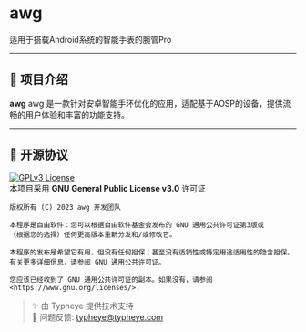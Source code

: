 # awg

适用于搭载Android系统的智能手表的腕管Pro

---

## 🚀 项目介绍

**awg** awg 是一款针对安卓智能手环优化的应用，适配基于AOSP的设备，提供流畅的用户体验和丰富的功能支持。

---

## 📜 开源协议

[![GPLv3 License](https://img.shields.io/badge/License-GPL%20v3-blue.svg)](https://www.gnu.org/licenses/gpl-3.0)  
本项目采用 **GNU General Public License v3.0** 许可证

```text
版权所有 (C) 2023 awg 开发团队

本程序是自由软件：您可以根据自由软件基金会发布的 GNU 通用公共许可证第3版或
（根据您的选择）任何更高版本重新分发和/或修改它。

本程序的发布是希望它有用，但没有任何担保；甚至没有适销性或特定用途适用性的隐含担保。
有关更多详细信息，请参阅 GNU 通用公共许可证。

您应该已经收到了 GNU 通用公共许可证的副本。如果没有，请参阅 <https://www.gnu.org/licenses/>.
```

> ✨ 由 Typheye 提供技术支持  
> 🐞 问题反馈: [typheye@typheye.com](mailto:typheye@typheye.com)
